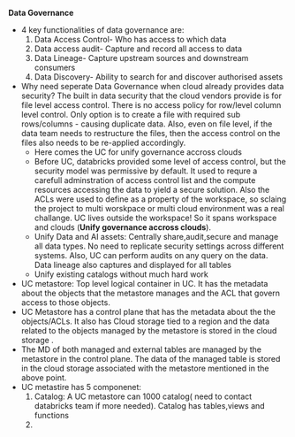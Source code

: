 **Data Governance**
* 4 key functionalities of data governance are:
  1. Data Access Control- Who has access to which data
  2. Data access audit- Capture and record all access to data
  3. Data Lineage- Capture upstream sources and downstream consumers
  4. Data Discovery- Ability to search for and discover authorised assets
* Why need seperate Data Governance when cloud already provides data security?
    The built in data security that the cloud vendors provide is for file level access control. There is no access policy for row/level column level control. Only option is to create a file with required sub rows/columns - causing duplicate data. Also, even on file level, if the data team needs to restructure the files, then the access control on the files also needs to be re-applied accordingly.
  * Here comes the UC for unify governance accross clouds
  * Before UC, databricks provided some level of access control, but the security model was permissive by default. It used to requre a carefull adminstration of access control list and the compute resources accessing the data to yield a secure solution. Also the ACLs were used to define as a property of the workspace, so sclaing the project to multi worskpace or multi cloud environment was a real challange. UC lives outside the workspace! So it spans workspace and clouds (__Unify governance accross clouds__).
  * Unify Data and AI assets: Centrally share,audit,secure and manage all data types. No need to replicate security settings across different systems. Also, UC can perform audits on any query on the data. Data lineage also captures and displayed for all tables
  * Unify existing catalogs without much hard work
* UC metastore: Top level logical container in UC. It has the metadata about the objects that the metastore manages and the ACL that govern access to those objects.
* UC Metastore has a control plane that has the metadata about the the objects/ACLs. It also has Cloud storage tied to a region and the data related to the objects managed by the metastore is stored in the cloud storage .
* The MD of both managed and external tables are managed by the metastore in the control plane. The data of the managed table is stored in the cloud storage associated with the metastore mentioned in the above point.
* UC metastire has 5 componenet:
    1. Catalog: A UC metastore can 1000 catalog( need to contact databricks team if more needed). Catalog has tables,views and functions
    2. 
  
